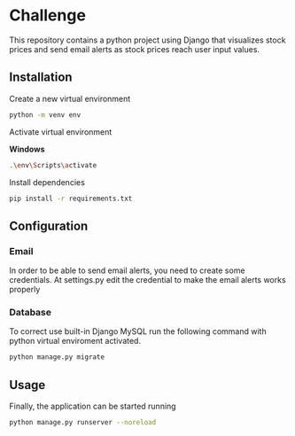 # Challenge 
This repository contains a python project using Django that visualizes stock prices and send email alerts as stock prices reach user input values.
## Installation
Create a new virtual environment
```bash
python -m venv env
```
Activate virtual environment

**Windows**
```bash
.\env\Scripts\activate
```
Install dependencies
```bash
pip install -r requirements.txt
```
## Configuration
### Email
In order to be able to send email alerts, you need to create some credentials.
At settings.py edit the credential to make the email alerts works properly

### Database
To correct use built-in Django MySQL run the following command with python virtual enviroment activated.
```bash
python manage.py migrate
```
## Usage

Finally, the application can be started running
```bash
python manage.py runserver --noreload
``` 
